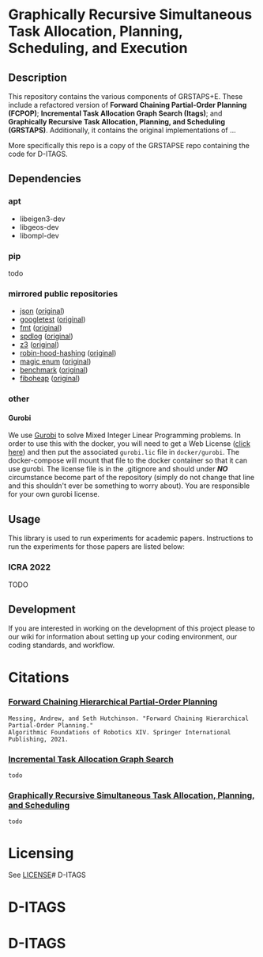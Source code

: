 # Graphically Recursive Simultaneous Task Allocation, Planning, Scheduling, and Execution

## Description

This repository contains the various components of GRSTAPS+E. These include a refactored version of **Forward Chaining
Partial-Order Planning (FCPOP)**; **Incremental Task Allocation Graph Search (Itags)**; and **Graphically Recursive Task
Allocation, Planning, and Scheduling (GRSTAPS)**. Additionally, it contains the original implementations of ...


More specifically this repo is a copy of the GRSTAPSE repo containing the code for D-ITAGS.
## Dependencies

### apt

- libeigen3-dev
- libgeos-dev
- libompl-dev

### pip

todo

### mirrored public repositories

- [json](https://github.com/amessing/json) ([original](https://github.com/nlohmann/json))
- [googletest](https://github.com/amessing/googletest) ([original](https://github.com/google/googletest))
- [fmt](https://github.com/amessing/fmt) ([original](https://github.com/fmtlib/fmt))
- [spdlog](https://github.com/amessing/spdlog) ([original](https://github.com/gabime/spdlog))
- [z3](https://github.com/amessing/z3) ([original](https://github.com/Z3Prover/z3))
- [robin-hood-hashing](https://github.com/amessing/robin-hood-hashing) ([original](https://github.com/martinus/robin-hood-hashing))
- [magic enum](https://github.com/amessing/magic_enum) ([original](https://github.com/Neargye/magic_enum))
- [benchmark](https://github.com/amessing/benchmark) ([original](https://github.com/google/benchmark))
- [fiboheap](extern/fiboheap) ([original](https://github.com/beniz/fiboheap))

### other

#### Gurobi

We use [Gurobi](https://www.gurobi.com/) to solve Mixed Integer Linear Programming problems. In order to use this with
the docker, you will need to get a Web
License ([click here](https://www.gurobi.com/academia/academic-program-and-licenses/)) and then put the
associated ```gurobi.lic``` file in ```docker/gurobi```. The docker-compose will mount that file to the docker container
so that it can use gurobi. The license file is in the .gitignore and should under ___NO___ circumstance become part of
the repository (simply do not change that line and this shouldn't ever be something to worry about). You are responsible
for your own gurobi license.

## Usage

This library is used to run experiments for academic papers. Instructions to run the experiments for those papers are
listed below:

### ICRA 2022

TODO

## Development

If you are interested in working on the development of this project please to our wiki for information about setting up
your coding environment, our coding standards, and workflow.

# Citations

### [Forward Chaining Hierarchical Partial-Order Planning](http://robotics.cs.rutgers.edu/wafr2020/wp-content/uploads/sites/7/2020/05/WAFR_2020_FV_43.pdf)

```
Messing, Andrew, and Seth Hutchinson. "Forward Chaining Hierarchical Partial-Order Planning." 
Algorithmic Foundations of Robotics XIV. Springer International Publishing, 2021.
```

### [Incremental Task Allocation Graph Search]()

```
todo
```

### [Graphically Recursive Simultaneous Task Allocation, Planning, and Scheduling]()

```
todo
```

# Licensing

See [LICENSE](LICENSE)# D-ITAGS
# D-ITAGS
# D-ITAGS
